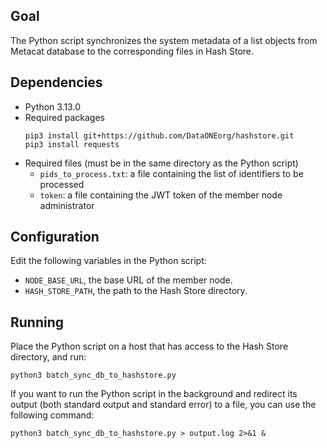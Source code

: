## Goal
The Python script synchronizes the system metadata of a list objects from Metacat database to the corresponding files in Hash Store.

## Dependencies
- Python 3.13.0
- Required packages
	```
  pip3 install git+https://github.com/DataONEorg/hashstore.git
  pip3 install requests
  ```
- Required files (must be in the same directory as the Python script)
	- `pids_to_process.txt`: a file containing the list of identifiers to be processed
  - `token`: a file containing the JWT token of the member node administrator

## Configuration
Edit the following variables in the Python script:
- `NODE_BASE_URL`, the base URL of the member node.
- `HASH_STORE_PATH`, the path to the Hash Store directory.

## Running
Place the Python script on a host that has access to the Hash Store directory, and run:
```
python3 batch_sync_db_to_hashstore.py
```
If you want to run the Python script in the background and redirect its output (both standard output and standard error) to a file, you can use the following command:
```
python3 batch_sync_db_to_hashstore.py > output.log 2>&1 &
```
